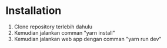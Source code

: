 # Installation
1. Clone repository terlebih dahulu
2. Kemudian jalankan comman "yarn install"
3. Kemudian jalankan web app dengan comman "yarn run dev"
